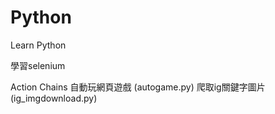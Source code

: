 # Python
Learn Python

學習selenium  

Action Chains 自動玩網頁遊戲 (autogame.py)
爬取ig關鍵字圖片 (ig_imgdownload.py)
